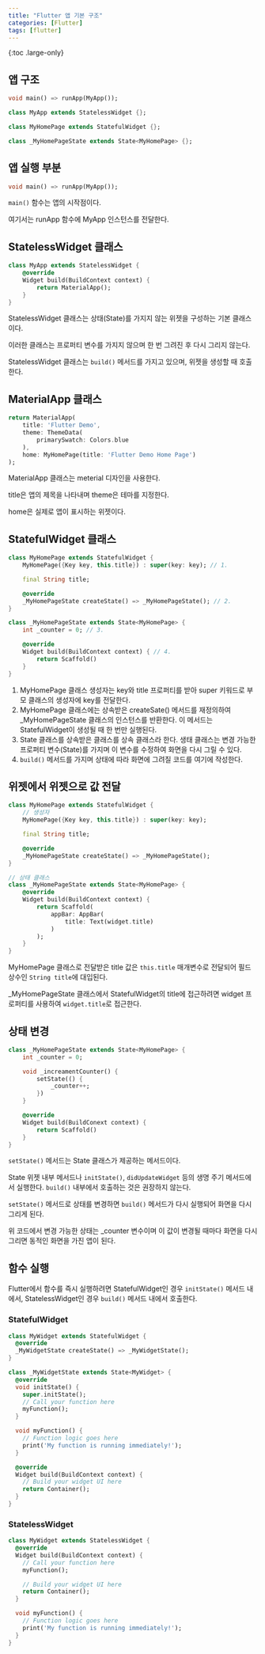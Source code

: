 ```yaml
---
title: "Flutter 앱 기본 구조"
categories: [Flutter]
tags: [flutter]
---
```


{:toc .large-only}

## 앱 구조

```dart
void main() => runApp(MyApp());

class MyApp extends StatelessWidget {};

class MyHomePage extends StatefulWidget {};

class _MyHomePageState extends State<MyHomePage> {};
```

## 앱 실행 부분

```dart
void main() => runApp(MyApp());
```

`main()` 함수는 앱의 시작점이다.

여기서는 runApp 함수에 MyApp 인스턴스를 전달한다.

## StatelessWidget 클래스

```dart
class MyApp extends StatelessWidget {
    @override
    Widget build(BuildContext context) {
        return MaterialApp();
    }
}
```

StatelessWidget 클래스는 상태(State)를 가지지 않는 위젯을 구성하는 기본 클래스이다.

이러한 클래스는 프로퍼티 변수를 가지지 않으며 한 번 그려진 후 다시 그리지 않는다.

StatelessWidget 클래스는 `build()` 메서드를 가지고 있으며, 위젯을 생성할 때 호출한다.

## MaterialApp 클래스

```dart
return MaterialApp(
    title: 'Flutter Demo',
    theme: ThemeData(
        primarySwatch: Colors.blue
    ),
    home: MyHomePage(title: 'Flutter Demo Home Page')
);
```

MaterialApp 클래스는 meterial 디자인을 사용한다.

title은 앱의 제목을 나타내며 theme은 테마를 지정한다.

home은 실제로 앱이 표시하는 위젯이다.

## StatefulWidget 클래스

```dart
class MyHomePage extends StatefulWidget {
    MyHomePage({Key key, this.title}) : super(key: key); // 1.

    final String title;

    @override
    _MyHomePageState createState() => _MyHomePageState(); // 2.
}

class _MyHomePageState extends State<MyHomePage> {
    int _counter = 0; // 3.

    @override
    Widget build(BuildContext context) { // 4.
        return Scaffold()
    }
}
```

1. MyHomePage 클래스 생성자는 key와 title 프로퍼티를 받아 super 키워드로 부모 클래스의 생성자에 key를 전달한다.
1. MyHomePage 클래스에는 상속받은 createSate() 메서드를 재정의하여 \_MyHomePageState 클래스의 인스턴스를 반환한다. 이 메서드는 StatefulWidget이 생성될 때 한 번만 실행된다.
1. State 클래스를 상속받은 클래스를 상속 클래스라 한다. 생태 클래스는 변경 가능한 프로퍼티 변수(State)를 가지며 이 변수를 수정하여 화면을 다시 그릴 수 있다.
1. `build()` 메서드를 가지며 상태에 따라 화면에 그려질 코드를 여기에 작성한다.

## 위젯에서 위젯으로 값 전달

```dart
class MyHomePage extends StatefulWidget {
    // 생성자
    MyHomePage({Key key, this.title}) : super(key: key);

    final String title;

    @override
    _MyHomePageState createState() => _MyHomePageState();
}

// 상태 클래스
class _MyHomePageState extends State<MyHomePage> {
    @override
    Widget build(BuildContext context) {
        return Scaffold(
            appBar: AppBar(
                title: Text(widget.title)
            )
        );
    }
}
```

MyHomePage 클래스로 전달받은 title 값은 `this.title` 매개변수로 전달되어 필드 상수인 `String title`에 대입된다.

\_MyHomePageState 클래스에서 StatefulWidget의 title에 접근하려면 widget 프로퍼티를 사용하여 `widget.title`로 접근한다.

## 상태 변경

```dart
class _MyHomePageState extends State<MyHomePage> {
    int _counter = 0;

    void _increamentCounter() {
        setState(() {
            _counter++;
        })
    }

    @override
    Widget build(BuildConext context) {
        return Scaffold()
    }
}
```

`setState()` 메서드는 State 클래스가 제공하는 메서드이다.

State 위젯 내부 메서드나 `initState()`, `didUpdateWidget` 등의 생명 주기 메서드에서 실행한다. `build()` 내부에서 호출하는 것은 권장하지 않는다.

`setState()` 메서드로 상태를 변경하면 `build()` 메서드가 다시 실행되어 화면을 다시 그리게 된다.

위 코드에서 변경 가능한 상태는 \_counter 변수이며 이 값이 변경될 때마다 화면을 다시 그리면 동적인 화면을 가진 앱이 된다.

## 함수 실행

Flutter에서 함수를 즉시 실행하려면 StatefulWidget인 경우 `initState()` 메서드 내에서, StatelessWidget인 경우 `build()` 메서드 내에서 호출한다.

### StatefulWidget

```dart
class MyWidget extends StatefulWidget {
  @override
  _MyWidgetState createState() => _MyWidgetState();
}

class _MyWidgetState extends State<MyWidget> {
  @override
  void initState() {
    super.initState();
    // Call your function here
    myFunction();
  }

  void myFunction() {
    // Function logic goes here
    print('My function is running immediately!');
  }

  @override
  Widget build(BuildContext context) {
    // Build your widget UI here
    return Container();
  }
}
```

### StatelessWidget

```dart
class MyWidget extends StatelessWidget {
  @override
  Widget build(BuildContext context) {
    // Call your function here
    myFunction();

    // Build your widget UI here
    return Container();
  }

  void myFunction() {
    // Function logic goes here
    print('My function is running immediately!');
  }
}
```
